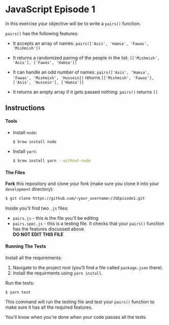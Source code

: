 # JavaScript Episode 1

In this exercise your objective will be to write a `pairs()` function.

`pairs()` has the following features:

* It accepts an array of names: `pairs(['Asis', 'Hamsa', 'Fawas', 'Mishmish'])`  
    
* It returns a randomized pairing of the people in the list: `[['Mishmish', 'Asis'], ['Fawas', 'Hamsa']]`
    
* It can handle an odd number of names: `pairs(['Asis', 'Hamsa', 'Fawas', 'Mishmish', 'Hussein])` returns `[['Mishmish', 'Fawas'], ['Asis', 'Hussein'], ['Hamsa']]`

* It returns an empty array if it gets passed nothing: `pairs()` returns `[]`

## Instructions

#### Tools

* Install `node`:
  ```bash
  $ brew install node
  ```
* Install `yarn`:
  ```bash
  $ brew install yarn --without-node
  ```
  
#### The Files

**Fork** this repository and clone your fork (make sure you clone it into your `development` directory):

```bash
$ git clone https://github.com/<your_username>/JSEpisode1.git
```

Inside you'll find two `.js` files:

* `pairs.js` - this is the file you'll be editing
* `pairs.spec.js` - this is a testing file. It checks that your `pairs()` function has the features discussed above.   
  **DO NOT EDIT THIS FILE**

#### Running The Tests

Install all the requirements:

  1. Navigate to the project root (you'll find a file called `package.json` there).
  2. Install the requirments using `yarn install`.
  
Run the tests:

```bash
$ yarn test
```

This command will run the testing file and test your `pairs()` function to make sure it has all the required features.  

You'll know when you're done when your code passes all the tests.
